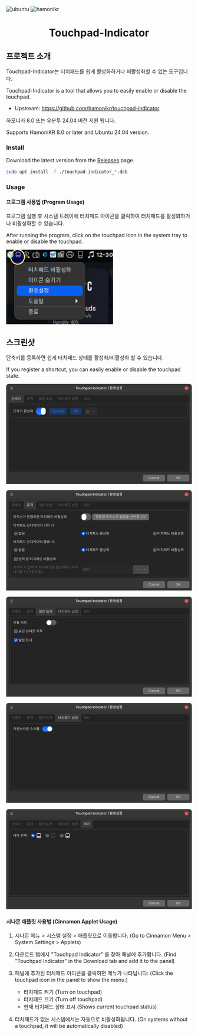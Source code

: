 ![ubuntu](https://img.shields.io/badge/ubuntu->=22.04-red)
![hamonikr](https://img.shields.io/badge/hamonikr->=7.0-blue)

<h1 align="center">Touchpad-Indicator </h1>

## 프로젝트 소개

Touchpad-Indicator는 터치패드를 쉽게 활성화하거나 비활성화할 수 있는 도구입니다.

Touchpad-Indicator is a tool that allows you to easily enable or disable the touchpad.

- Upstream: https://github.com/hamonikr/touchpad-indicator

하모니카 8.0 또는 우분투 24.04 버전 지원 됩니다.

Supports HamoniKR 8.0 or later and Ubuntu 24.04 version.


### Install

Download the latest version from the [Releases](https://github.com/hamonikr/Touchpad-Indicator/releases) page.

```bash
sudo apt install -f ./touchpad-indicator_*.deb
```

### Usage

#### 프로그램 사용법 (Program Usage)

프로그램 실행 후 시스템 트레이에 터치패드 아이콘을 클릭하여 터치패드를 활성화하거나 비활성화할 수 있습니다.

After running the program, click on the touchpad icon in the system tray to enable or disable the touchpad.

![스크린샷](./docs/tray.png)

## 스크린샷

단축키를 등록하면 쉽게 터치패드 상태를 활성화/비활성화 할 수 있습니다.

If you register a shortcut, you can easily enable or disable the touchpad state.

![스크린샷](./docs/app-1.png)

![스크린샷](./docs/app-2.png)

![스크린샷](./docs/app-3.png)

![스크린샷](./docs/app-4.png)

![스크린샷](./docs/app-5.png)


#### 시나몬 애플릿 사용법 (Cinnamon Applet Usage)

1. 시나몬 메뉴 > 시스템 설정 > 애플릿으로 이동합니다.
   (Go to Cinnamon Menu > System Settings > Applets)

2. 다운로드 탭에서 "Touchpad Indicator" 를 찾아 패널에 추가합니다.
   (Find "Touchpad Indicator" in the Download tab and add it to the panel)

3. 패널에 추가된 터치패드 아이콘을 클릭하면 메뉴가 나타납니다:
   (Click the touchpad icon in the panel to show the menu:)
   - 터치패드 켜기 (Turn on touchpad)
   - 터치패드 끄기 (Turn off touchpad)
   - 현재 터치패드 상태 표시 (Shows current touchpad status)

4. 터치패드가 없는 시스템에서는 자동으로 비활성화됩니다.
   (On systems without a touchpad, it will be automatically disabled)